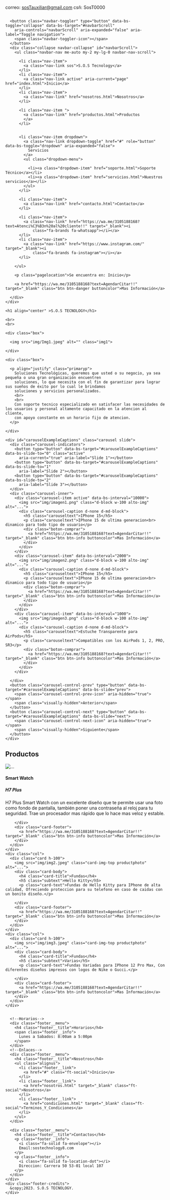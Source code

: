 correo: sosTauxiliar@gmail.com
csñ: SosT0000

<!DOCTYPE html>
<html lang="es">

<head>
  <meta charset="UTF-8">
  <meta name="viewport" content="width=device-width, initial-scale=1.0">
  <title>Sos technology</title>

  <link href="https://cdn.jsdelivr.net/npm/bootstrap@5.3.0/dist/css/bootstrap.min.css" rel="stylesheet"
    integrity="sha384-9ndCyUaIbzAi2FUVXJi0CjmCapSmO7SnpJef0486qhLnuZ2cdeRhO02iuK6FUUVM" crossorigin="anonymous">

  <link rel="stylesheet" href="css/style.css">

  <script src="https://kit.fontawesome.com/562d327e55.js" crossorigin="anonymous"></script>

  <link rel="shortcut icon" href="img/logo.png" type="image/x-icon">

</head>

<!-- O.O -->

<body>
  <!-- crear el header -->
  <!--holi-->
  <!-- Pregunta, vamos a hacer una carpeta extra para las demas subpaginas o las ponemos en la raiz?-->

  <nav class="navbar fixed-top navbar-expand-lg bg-body-tertiary" id="menu">
    <div class="container-fluid">
      <!-- logo -->
      <a class="navbar-brand" href="#">
        <img src="img/logo.png" alt="" id="logo">
      </a>

      <button class="navbar-toggler" type="button" data-bs-toggle="collapse" data-bs-target="#navbarScroll"
        aria-controls="navbarScroll" aria-expanded="false" aria-label="Toggle navigation">
        <span class="navbar-toggler-icon"></span>
      </button>
      <div class="collapse navbar-collapse" id="navbarScroll">
        <ul class="navbar-nav me-auto my-2 my-lg-0 navbar-nav-scroll">

          <li class="nav-item">
            <a class="nav-link sos">S.O.S Tecnology</a>
          </li>
          <li class="nav-item">
            <a class="nav-link active" aria-current="page" href="index.html">Inicio</a>
          </li>
          <li class="nav-item">
            <a class="nav-link" href="nosotros.html">Nosotros</a>
          </li>

          <li class="nav-item ">
            <a class="nav-link" href="productos.html">Productos
            </a>
          </li>


          <li class="nav-item dropdown">
            <a class="nav-link dropdown-toggle" href="#" role="button" data-bs-toggle="dropdown" aria-expanded="false">
              Servicios
            </a>
            <ul class="dropdown-menu">

              <li><a class="dropdown-item" href="soporte.html">Soporte Técnico</a></li>
              <li><a class="dropdown-item" href="servicios.html">Nuestros servicios</a></li>
            </ul>
          </li>

          <li class="nav-item">
            <a class="nav-link" href="contacto.html">Contacto</a>
          </li>

          <li class="nav-item">
            <a class="nav-link" href="https://wa.me/3105188168?text=Atenci%C3%B3n%20al%20cliente!!" target="_blank"><i
                class="fa-brands fa-whatsapp"></i></a>
          </li>
          <li class="nav-item">
            <a class="nav-link" href="https://www.instagram.com/" target="_blank"><i
                class="fa-brands fa-instagram"></i></a>
          </li>

        </ul>

        <p class="pagelocation">Se encuentra en: Inicio</p>

        <a href="https://wa.me/3105188168?text=AgendarCitar!!" target="_blank" class="btn btn-danger buttoncolor">Mas Información</a>

      </div>
    </div>

  </nav>

  <!-- Comienzo del body (without Nav Bar) -->

  <div class="espaciado">



    <h1 align="center" >S.O.S TECNOLOGY</h1>

    <br>
    <br>

  </div>

  <!-- <form class="conta">
    <div class="input-group">
      <span class="input-group-text" id="basic-addon1">@</span>
      <input type="text" class="form-control" placeholder="Username" aria-label="Username"
        aria-describedby="basic-addon1">
    </div>
  </form> -->
  
  <div class="bx">

    <div class="box">

      <img src="img/Img1.jpeg" alt="" class="img1">
  
    </div>
  
    <div class="box">

      <p align="justify" class="primaryp">
        Soluciones Tecnológicas, queremos que usted o su negocio, ya sea pequeña o una gran organización encuentren
        soluciones, lo que necesita con el fin de garantizar para lograr sus sueños de éxito por lo cual le brindamos
        soluciones y servicios personalizados.
        <br>
        <br>
        Con soporte tecnico especializado en satisfacer las necesidades de los usuarios y personal altamente capacitado en la atencion al cliente,
        con apoyo constante en un horario fijo de atencion.
      </p>

    </div>

  </div>

  <div class="cars">

    <div id="carouselExampleCaptions" class="carousel slide">
      <div class="carousel-indicators">
        <button type="button" data-bs-target="#carouselExampleCaptions" data-bs-slide-to="0" class="active"
          aria-current="true" aria-label="Slide 1"></button>
        <button type="button" data-bs-target="#carouselExampleCaptions" data-bs-slide-to="1"
          aria-label="Slide 2"></button>
        <button type="button" data-bs-target="#carouselExampleCaptions" data-bs-slide-to="2"
          aria-label="Slide 3"></button>
      </div>
      <div class="carousel-inner">
        <div class="carousel-item active" data-bs-interval="10000">
          <img src="img/imagen1.png" class="d-block w-100 alto-img" alt="...">
          <div class="carousel-caption d-none d-md-block">
            <h5 class="carouseltext">IPhone 15</h5>
            <p class="carouseltext">IPhone 15 de ultima generacion<br> dinamico para todo tipo de usuario</p>
            <div class="boton-comprar">
              <a href="https://wa.me/3105188168?text=AgendarCitar!!" target="_blank" class="btn btn-info buttoncolor">Mas Información</a>
            </div>
          </div>
        </div>
        <div class="carousel-item" data-bs-interval="2000">
          <img src="img/imagen2.png" class="d-block w-100 alto-img" alt="...">
          <div class="carousel-caption d-none d-md-block">
            <h5 class="carouseltext">IPhone 15</h5>
            <p class="carouseltext">IPhone 15 de ultima generacion<br> dinamico para todo tipo de usuario</p>
            <div class="boton-comprar">
              <a href="https://wa.me/3105188168?text=AgendarCitar!!" target="_blank" class="btn btn-info buttoncolor">Mas Información</a>
            </div>
          </div>
        </div>
        <div class="carousel-item" data-bs-interval="1000">
          <img src="img/imagen3.png" class="d-block w-100 alto-img" alt="...">
          <div class="carousel-caption d-none d-md-block">
            <h5 class="carouseltext">Estuche Transparente para AirPods</h5>
            <p class="carouseltext">Compatibles con los AirPods 1, 2, PRO, SR3</p>
            <div class="boton-comprar">
              <a href="https://wa.me/3105188168?text=AgendarCitar!!" target="_blank" class="btn btn-info buttoncolor">Mas Información</a>
            </div>
          </div>
        </div>
  
      </div>
      <button class="carousel-control-prev" type="button" data-bs-target="#carouselExampleCaptions" data-bs-slide="prev">
        <span class="carousel-control-prev-icon" aria-hidden="true"></span>
        <span class="visually-hidden">Anterior</span>
      </button>
      <button class="carousel-control-next" type="button" data-bs-target="#carouselExampleCaptions" data-bs-slide="next">
        <span class="carousel-control-next-icon" aria-hidden="true"></span>
        <span class="visually-hidden">Siguiente</span>
      </button>
    </div>

  </div>

  

  <div class="row row-cols-1 row-cols-md-3 g-4 p-5" id="novedades">
    <h2 class="titulo">Productos</h2>
    <div class="col">
      <div class="card h-100">
        <img src="img/img1.jpeg" class="card-img-top productphoto" alt="...">
        <div class="card-body">
          <h4 class="card-title">Smart Watch</h4>
          <h5 class="subtext">H7 Plus</h5>
          <p class="card-text">H7 Plus Smart Watch con un excelente diseño que te permite usar una foto como fondo de pantalla, también poner una contraseña al reloj para tu seguridad. Trae un procesador mas rápido que lo hace mas veloz y estable.</p>

        </div>
        <div class="card-footer">
          <a href="https://wa.me/3105188168?text=AgendarCitar!!" target="_blank" class="btn btn-info buttoncolor">Mas Información</a>
        </div>
      </div>
    </div>
    <div class="col">
      <div class="card h-100">
        <img src="img/img2.jpeg" class="card-img-top productphoto" alt="...">
        <div class="card-body">
          <h4 class="card-title">Fundas</h4>
          <h5 class="subtext">Hello Kitty</h5>
          <p class="card-text">Fundas de Hello Kitty para IPhone de alta calidad, Ofreciendo proteccion para su telefono en caso de caidas con un bonito diseño.</p>

        </div>
        <div class="card-footer">
          <a href="https://wa.me/3105188168?text=AgendarCitar!!" target="_blank" class="btn btn-info buttoncolor">Mas Información</a>
        </div>
      </div>
    </div>
    <div class="col">
      <div class="card h-100">
        <img src="img/img3.jpeg" class="card-img-top productphoto" alt="...">
        <div class="card-body">
          <h4 class="card-title">Fundas</h4>
          <h5 class="subtext">Varias</h5>
          <p class="card-text">Fundas Variadas para IPhone 12 Pro Max, Con diferentes diseños impresos con logos de Nike o Gucci.</p>

        </div>
        <div class="card-footer">
          <a href="https://wa.me/3105188168?text=AgendarCitar!!" target="_blank" class="btn btn-info buttoncolor">Mas Información</a>
        </div>
      </div>
    </div>
  </div>


  <footer id="page-footer">
    <div class="ftcontainer">
      <div class="footer__menu">
        <figure>
          <img src="/img/logo.png" alt="" class="footer__logo">
        </figure>
        <p class="ft-social-row">
          <a class="ft-social" href="https://wa.me/3105188168?text=Atenci%C3%B3n%20al%20cliente!!" target="_blank"><i
              class="fa-brands fa-whatsapp"></i></a>
          <a class="ft-social" href="https://www.instagram.com/" target="_blank"><i
              class="fa-brands fa-instagram"></i></a>
        </p>
      </div>

      <!--Horarios-->
      <div class="footer__menu">
        <h4 class="footer__title">Horarios</h4>
        <span class="footer__info">
          Lunes a Sabados: 8:00am a 5:00pm
        </span>
      </div>
      <!--Enlaces-->
      <div class="footer__menu">
        <h4 class="footer__title">Nosotros</h4>
        <ul class="alignus">
          <li class="footer__link">
            <a href="#" class="ft-social">Inicio</a>
          </li>
          <li class="footer__link">
            <a href="nosotros.html" target="_blank" class="ft-social">Nosotros</a>
          </li>
          <li class="footer__link">
            <a href="condiciones.html" target="_blank" class="ft-social">Terminos_Y_Condiciones</a>
          </li>
        </ul>
      </div>

      <div class="footer__menu">
        <h4 class="footer__title">Contactos</h4>
        <p class="footer__info">
          <i class="fa-solid fa-envelope"></i>
          Email:sostechnology8.com
        </p>
        <p class="footer__info">
          <i class="fa-solid fa-location-dot"></i>
          Direccion: Carrera 50 53-01 local 107
        </p>
      </div>
    </div>
    <div class="footer-credits">
      &copy;2023. S.O.S TECNOLOGY.
    </div>

  </footer>


  <script src="https://cdn.jsdelivr.net/npm/@popperjs/core@2.11.8/dist/umd/popper.min.js"
    integrity="sha384-I7E8VVD/ismYTF4hNIPjVp/Zjvgyol6VFvRkX/vR+Vc4jQkC+hVqc2pM8ODewa9r"
    crossorigin="anonymous"></script>
  <script src="https://cdn.jsdelivr.net/npm/bootstrap@5.3.0/dist/js/bootstrap.min.js"
    integrity="sha384-fbbOQedDUMZZ5KreZpsbe1LCZPVmfTnH7ois6mU1QK+m14rQ1l2bGBq41eYeM/fS"
    crossorigin="anonymous"></script>


</body>

</html>